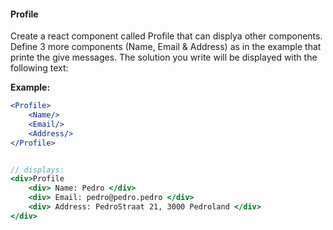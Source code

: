 #### Profile

Create a react component called Profile that can displya other components. Define 3 more components (Name, Email & Address) as in the example that printe the give messages. The solution you write will be displayed with the following text:

**Example:**

```jsx
<Profile>
    <Name/>
    <Email/>
    <Address/>
</Profile>


// displays:
<div>Profile
    <div> Name: Pedro </div>
    <div> Email: pedro@pedro.pedro </div>
    <div> Address: PedroStraat 21, 3000 Pedroland </div>
</div>
```